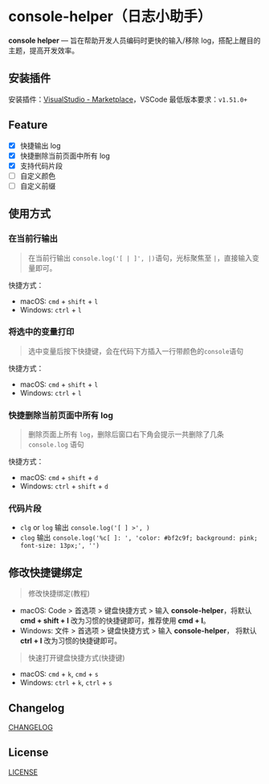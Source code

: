 # console-helper（日志小助手）

**console helper** — 旨在帮助开发人员编码时更快的输入/移除 log，搭配上醒目的主题，提高开发效率。

## 安装插件

安装插件：[VisualStudio - Marketplace](https://marketplace.visualstudio.com/items?itemName=AT-9420.console-helper)，VSCode 最低版本要求：`v1.51.0+`

## Feature

- [x] 快捷输出 log
- [x] 快捷删除当前页面中所有 log
- [x] 支持代码片段
- [ ] 自定义颜色
- [ ] 自定义前缀

## 使用方式

### 在当前行输出

> 在当前行输出 `console.log('[ | ]', |)`语句，光标聚焦至 `|`，直接输入变量即可。

快捷方式：

- macOS: `cmd` + `shift` + `l`
- Windows: `ctrl` + `l`

### 将选中的变量打印

> 选中变量后按下快捷键，会在代码下方插入一行带颜色的`console`语句

快捷方式：

- macOS: `cmd` + `shift` + `l`
- Windows: `ctrl` + `l`

### 快捷删除当前页面中所有 log

> 删除页面上所有 `log`，删除后窗口右下角会提示一共删除了几条 `console.log` 语句

快捷方式：

- macOS: `cmd` + `shift` + `d`
- Windows: `ctrl` + `shift` + `d`

### 代码片段

- `clg` or `log` 输出 `console.log('[ ] >', )`
- `clog` 输出 `console.log('%c[ ]: ', 'color: #bf2c9f; background: pink; font-size: 13px;', '')`

## 修改快捷键绑定

> 修改快捷绑定(教程)

- macOS: Code > 首选项 > 键盘快捷方式 > 输入 **console-helper**，将默认 **cmd + shift + l** 改为习惯的快捷键即可，推荐使用 **cmd + l**。
- Windows: 文件 > 首选项 > 键盘快捷方式 > 输入 **console-helper**， 将默认 **ctrl + l** 改为习惯的快捷键即可。

> 快速打开键盘快捷方式(快捷键)

- macOS: `cmd` + `k`, `cmd` + `s`
- Windows: `ctrl` + `k`, `ctrl` + `s`

## Changelog

[CHANGELOG](./CHANGELOG.md)

## License

[LICENSE](./LICENSE)
